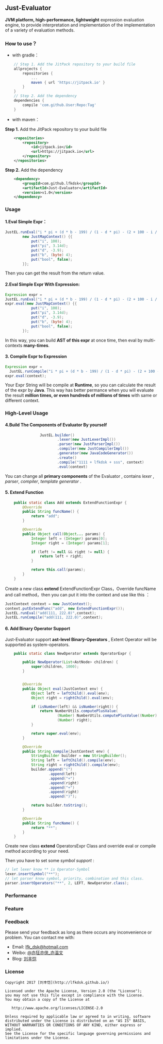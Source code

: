 ## Just-Evaluator

**JVM platform, high-performance, lightweight** expression evaluation engine, to provide interpretation and implementation of the implementation of a variety of evaluation methods.

### How to use？

* with gradle：

```groovy
	// Step 1. Add the JitPack repository to your build file
	allprojects {
		repositories {
			...
			maven { url 'https://jitpack.io' }
		}
	}
	// Step 2. Add the dependency
    dependencies {
		compile 'com.github.User:Repo:Tag'
	}
```

* with maven：

**Step 1.** Add the JitPack repository to your build file

``` xml
	<repositories>
		<repository>
		    <id>jitpack.io</id>
		    <url>https://jitpack.io</url>
		</repository>
	</repositories>
```

**Step 2.** Add the dependency

```xml
	<dependency>
	    <groupId>com.github.lfkdsk</groupId>
	    <artifactId>Just-Evaluator</artifactId>
	    <version>v1.0</version>
	</dependency>
```

### Usage

#### 1.Eval Simple Expr：

``` java
JustEL.runEval("i * pi + (d * b - 199) / (1 - d * pi) - (2 + 100 - i / pi) % 99 ==i * pi + 					(d * b - 199) / (1 - d * pi) - (2 + 100 - i / pi) % 99", 
        new JustMapContext() {{
            put("i", 100);
            put("pi", 3.14d);
            put("d", -3.9);
            put("b", (byte) 4);
            put("bool", false);
        }};
```

Then you can get the result from the return value.

#### 2.Eval Simple Expr With Expression:

``` java
Expression expr = 
JustEL.runEval("i * pi + (d * b - 199) / (1 - d * pi) - (2 + 100 - i / pi) % 99 ==i * pi + 					(d * b - 199) / (1 - d * pi) - (2 + 100 - i / pi) % 99");
expr.eval(new JustMapContext() {{
            put("i", 100);
            put("pi", 3.14d);
            put("d", -3.9);
            put("b", (byte) 4);
            put("bool", false);
        });               
```

In this way, you can build **AST of this expr** at once time, then eval by multi-contexts **many-times**. 

#### 3. Compile Expr to Expression 

``` java
Expression expr = 
  JustEL.runCompile("i * pi + (d * b - 199) / (1 - d * pi) - (2 + 100 - i / pi) % 99 ==i * pi +(d * b - 199) / (1 - d * pi) - (2 + 100 - i / pi) % 99", context);
expr.eval(context);
```

Your Expr String will be compile at **Runtime**, so you can calculate the result of the expr by **Java**. This way  has better permance when you will evaluate the result **million times, or even hundreds of millions of times** with same or different context.

### High-Level Usage

#### 4.Build The Components of  Evaluator By yourself 

``` java
                JustEL.builder()
                        .lexer(new JustLexerImpl())
                        .parser(new JustParserImpl())
                        .compiler(new JustCompilerImpl())
                        .generator(new JavaCodeGenerator())
                        .create()
                        .compile("1111 + lfkdsk + sss", context)
                        .eval(context)
```

You can change all **primary components**  of the Evaluator , contains *lexer* ,  *parser*,  *compiler*,  *template generator* .

#### 5. Extend Function

``` java
    public static class Add extends ExtendFunctionExpr {
        @Override
        public String funcName() {
            return "add";
        }

        @Override
        public Object call(Object... params) {
            Integer left = (Integer) params[0];
            Integer right = (Integer) params[1];

            if (left != null && right != null) {
                return left + right;
            }

            return this.call(params);
        }
    }
```

Create a new class **extend** ExtendFunctionExpr Class，Override funcName and call method，then you can put it into the context and use like this ：

``` java
JustContext context = new JustContext();
context.putExtendFunc("add", new ExtendFunctionExpr());
JustEL.runEval("add(111, 222.0)",context);
JustEL.runCompile("add(111, 222.0)",context);
```

#### 6. Add Binary Operator Support 

Just-Evaluator support **ast-level Binary-Operators** , Extent Operator will be supported as system-operators. 

``` java
    public static class NewOperator extends OperatorExpr {

        public NewOperator(List<AstNode> children) {
            super(children, 1000);
        }


        @Override
        public Object eval(JustContext env) {
            Object left = leftChild().eval(env);
            Object right = rightChild().eval(env);

            if (isNumber(left) && isNumber(right)) {
                return NumberUtils.computePlusValue(
                        (Number) NumberUtils.computePlusValue((Number) left, ((Number) right)),
                        (Number) right);
            }

            return super.eval(env);
        }

        @Override
        public String compile(JustContext env) {
            StringBuilder builder = new StringBuilder();
            String left = leftChild().compile(env);
            String right = rightChild().compile(env);
            builder.append("(")
                    .append(left)
                    .append("+")
                    .append(right)
                    .append("+")
                    .append(right)
                    .append(")");

            return builder.toString();
        }

        @Override
        public String funcName() {
            return "**";
        }
    }

```

Create new class **extend** OperatorsExpr Class and override eval or compile method according to your need. 

Then you have to set some *symbol support* :

``` java
// let lexer know ** is Operator-Symbol
lexer.insertSymbol("**");
// let parser know symbol, priority, combination and this class.
parser.insertOperators("**", 2, LEFT, NewOperator.class);
```

### Performance



### Feature



### Feedback    
Please send your feedback as long as there occurs any inconvenience or problem. You can contact me with:
* Email: lfk_dsk@hotmail.com  
* Weibo: [@亦狂亦侠_亦温文](http://www.weibo.com/u/2443510260)  
* Blog:  [刘丰恺](http://lfkdsk.github.io)  

### License

    Copyright 2017 [刘丰恺](http://lfkdsk.github.io/)

    Licensed under the Apache License, Version 2.0 (the "License");
    you may not use this file except in compliance with the License.
    You may obtain a copy of the License at
    
       http://www.apache.org/licenses/LICENSE-2.0
    
    Unless required by applicable law or agreed to in writing, software
    distributed under the License is distributed on an "AS IS" BASIS,
    WITHOUT WARRANTIES OR CONDITIONS OF ANY KIND, either express or implied.
    See the License for the specific language governing permissions and
    limitations under the License.
